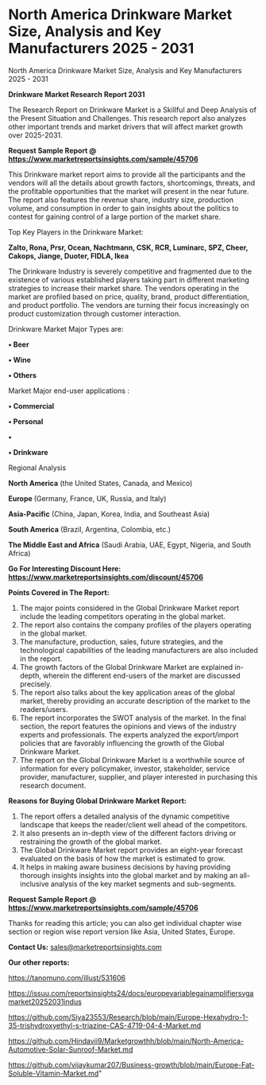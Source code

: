 # North America Drinkware Market Size, Analysis and Key Manufacturers 2025 - 2031
North America Drinkware Market Size, Analysis and Key Manufacturers 2025 - 2031

<strong>Drinkware Market Research Report 2031</strong>

The Research Report on Drinkware Market is a Skillful and Deep Analysis of the Present Situation and Challenges. This research report also analyzes other important trends and market drivers that will affect market growth over 2025-2031.

<strong>Request Sample Report @ <a href=https://www.marketreportsinsights.com/sample/45706>https://www.marketreportsinsights.com/sample/45706</a></strong>

This Drinkware market report aims to provide all the participants and the vendors will all the details about growth factors, shortcomings, threats, and the profitable opportunities that the market will present in the near future. The report also features the revenue share, industry size, production volume, and consumption in order to gain insights about the politics to contest for gaining control of a large portion of the market share.

Top Key Players in the Drinkware Market:

<strong>Zalto, Rona, Prsr, Ocean, Nachtmann, CSK, RCR, Luminarc, SPZ, Cheer, Cakops, Jiange, Duoter, FIDLA, Ikea</strong>

The Drinkware Industry is severely competitive and fragmented due to the existence of various established players taking part in different marketing strategies to increase their market share. The vendors operating in the market are profiled based on price, quality, brand, product differentiation, and product portfolio. The vendors are turning their focus increasingly on product customization through customer interaction.

Drinkware Market Major Types are:

<strong>•  Beer

•  Wine

•  Others</strong>

Market Major end-user applications :

<strong>•  Commercial

•  Personal

•  

•  Drinkware</strong>

Regional Analysis

</u><strong><b>North America</b></strong> (the United States, Canada, and Mexico)

<strong><b>Europe </b></strong>(Germany, France, UK, Russia, and Italy)

<strong><b>Asia-Pacific</b></strong> (China, Japan, Korea, India, and Southeast Asia)

<strong><b>South America</b></strong> (Brazil, Argentina, Colombia, etc.)

<strong><b>The Middle East and Africa</b></strong> (Saudi Arabia, UAE, Egypt, Nigeria, and South Africa)

<strong>Go For Interesting Discount Here: <a href=https://www.marketreportsinsights.com/discount/45706>https://www.marketreportsinsights.com/discount/45706</a></strong>

<strong>Points Covered in The Report:</strong>
<ol>
  <li>The major points considered in the Global Drinkware Market report include the leading competitors operating in the global market.</li>
  <li>The report also contains the company profiles of the players operating in the global market.</li>
  <li>The manufacture, production, sales, future strategies, and the technological capabilities of the leading manufacturers are also included in the report.</li>
  <li>The growth factors of the Global Drinkware Market are explained in-depth, wherein the different end-users of the market are discussed precisely.</li>
  <li>The report also talks about the key application areas of the global market, thereby providing an accurate description of the market to the readers/users.</li>
  <li>The report incorporates the SWOT analysis of the market. In the final section, the report features the opinions and views of the industry experts and professionals. The experts analyzed the export/import policies that are favorably influencing the growth of the Global Drinkware Market.</li>
  <li>The report on the Global Drinkware Market is a worthwhile source of information for every policymaker, investor, stakeholder, service provider, manufacturer, supplier, and player interested in purchasing this research document.</li>
</ol>
<strong>Reasons for Buying Global Drinkware Market Report:</strong>

<ol>
  <li>The report offers a detailed analysis of the dynamic competitive landscape that keeps the reader/client well ahead of the competitors.</li>
  <li>It also presents an in-depth view of the different factors driving or restraining the growth of the global market.</li>
  <li>The Global Drinkware Market report provides an eight-year forecast evaluated on the basis of how the market is estimated to grow.</li>
  <li>It helps in making aware business decisions by having providing thorough insights insights into the global market and by making an all-inclusive analysis of the key market segments and sub-segments.</li>
</ol>
<strong>Request Sample Report @ <a href=https://www.marketreportsinsights.com/sample/45706>https://www.marketreportsinsights.com/sample/45706</a></strong>


Thanks for reading this article; you can also get individual chapter wise section or region wise report version like Asia, United States, Europe.

<strong>Contact Us:</strong>
sales@marketreportsinsights.com

<strong>Our other reports:</strong>

<a href=https://tanomuno.com/illust/531606>https://tanomuno.com/illust/531606</a>

<a href=https://issuu.com/reportsinsights24/docs/europevariablegainamplifiersvgamarket20252031indus>https://issuu.com/reportsinsights24/docs/europevariablegainamplifiersvgamarket20252031indus</a>

<a href=https://github.com/Siya23553/Research/blob/main/Europe-Hexahydro-1-35-trishydroxyethyl-s-triazine-CAS-4719-04-4-Market.md>https://github.com/Siya23553/Research/blob/main/Europe-Hexahydro-1-35-trishydroxyethyl-s-triazine-CAS-4719-04-4-Market.md</a>

<a href=https://github.com/Hindavii9/Marketgrowthh/blob/main/North-America-Automotive-Solar-Sunroof-Market.md>https://github.com/Hindavii9/Marketgrowthh/blob/main/North-America-Automotive-Solar-Sunroof-Market.md</a>

<a href=https://github.com/vijaykumar207/Business-growth/blob/main/Europe-Fat-Soluble-Vitamin-Market.md>https://github.com/vijaykumar207/Business-growth/blob/main/Europe-Fat-Soluble-Vitamin-Market.md</a>"
